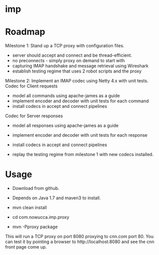 imp
===

Roadmap
=======
Milestone 1: Stand up a TCP proxy with configuration files.
* server should accept and connect and be thread-efficient.
* no preconnects - simply proxy on demand to start with
* capturing IMAP handshake and message retrieval using Wireshark
* establish testing regime that uses 2 robot scripts and the proxy

Milestone 2: Implement an IMAP codec using Netty 4.x with unit tests.
Codec for Client requests
* model all commands using apache-james as a guide
* implement encoder and decoder with unit tests for each command
* install codecs in accept and connect pipelines

Codec for Server responses
* model all responses using apache-james as a guide
* implement encoder and decoder with unit tests for each response
* install codecs in accept and connect pipelines

* replay the testing regime from milestone 1 with new codecs installed.

Usage
=====

* Download from github.
* Depends on Java 1.7 and maven3 to install.

* mvn clean install
* cd com.nowucca.imp.proxy
* mvn -Pproxy package

This will run a TCP proxy on port 8080 proxying to cnn.com port 80.
You can test it by pointing a browser to http://localhost:8080 and see the cnn front page come up.

